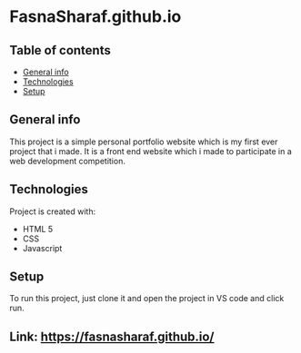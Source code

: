 # FasnaSharaf.github.io
## Table of contents
* [General info](#general-info)
* [Technologies](#technologies)
* [Setup](#setup)

## General info
This project is a simple personal portfolio website which is my first ever project that i made. It is a front end website which i made to participate in a web development competition.
	
## Technologies
Project is created with:
* HTML 5
* CSS
* Javascript
	
## Setup
To run this project, just clone it and open the project in VS code and click run.

## Link: https://fasnasharaf.github.io/
